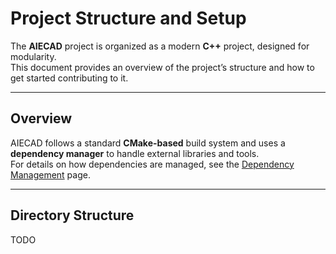 # Project Structure and Setup

The **AIECAD** project is organized as a modern **C++** project, designed for modularity.  
This document provides an overview of the project’s structure and how to get started contributing to it.

---

## Overview

AIECAD follows a standard **CMake-based** build system and uses a **dependency manager** to handle external libraries and tools.  
For details on how dependencies are managed, see the [Dependency Management](DependencyManagement.md) page.

---

## Directory Structure
TODO